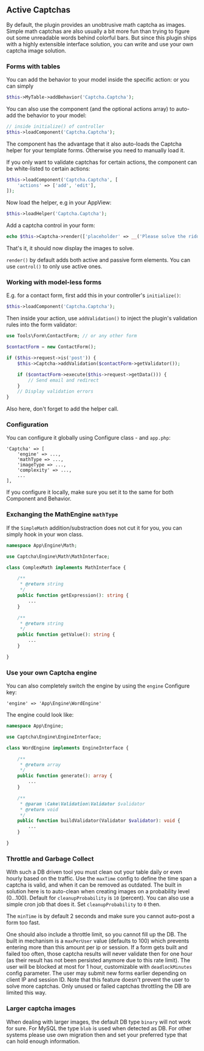 ## Active Captchas

By default, the plugin provides an unobtrusive math captcha as images.
Simple math captchas are also usually a bit more fun than trying to figure out some unreadable words behind colorful bars.
But since this plugin ships with a highly extensible interface solution, you can write and use your own captcha image solution.

### Forms with tables
You can add the behavior to your model inside the specific action: or you can simply
```php
$this->MyTable->addBehavior('Captcha.Captcha');
```

You can also use the component (and the optional actions array) to auto-add the behavior to your model:
```php
// inside initialize() of controller
$this->loadComponent('Captcha.Captcha');
```
The component has the advantage that it also auto-loads the Captcha helper for your template forms.
Otherwise you need to manually load it.

If you only want to validate captchas for certain actions, the component can be white-listed to certain actions:
```php
$this->loadComponent('Captcha.Captcha', [
    'actions' => ['add', 'edit'],
]);
```

Now load the helper, e.g in your AppView:
```php
$this->loadHelper('Captcha.Captcha');
```

Add a captcha control in your form:
```php
echo $this->Captcha->render(['placeholder' => __('Please solve the riddle')]);
```

That's it, it should now display the images to solve.

`render()` by default adds both active and passive form elements.
You can use `control()` to only use active ones.

### Working with model-less forms
E.g. for a contact form, first add this in your controller's `initialize()`:
```php
$this->loadComponent('Captcha.Captcha');
```

Then inside your action, use `addValidation()` to inject the plugin's validation rules into the form validator:
```php
use Tools\Form\ContactForm; // or any other form

$contactForm = new ContactForm();

if ($this->request->is('post')) {
    $this->Captcha->addValidation($contactForm->getValidator());

    if ($contactForm->execute($this->request->getData())) {
        // Send email and redirect
    }
    // Display validation errors
}
```

Also here, don't forget to add the helper call.

### Configuration

You can configure it globally using Configure class - and `app.php`:
```
'Captcha' => [
    'engine' => ...,
    'mathType => ...,
    'imageType => ...,
    'complexity' => ...,
    ...
],
```

If you configure it locally, make sure you set it to the same for both Component and Behavior.

### Exchanging the MathEngine `mathType`

If the `SimpleMath` addition/substraction does not cut it for you, you can simply hook in your won class.
```php
namespace App\Engine\Math;

use Captcha\Engine\Math\MathInterface;

class ComplexMath implements MathInterface {

    /**
     * @return string
     */
    public function getExpression(): string {
        ...
    }

    /**
     * @return string
     */
    public function getValue(): string {
        ...
    }

}
```

### Use your own Captcha engine

You can also completely switch the engine by using the `engine` Configure key:
```
'engine' => 'App\Engine\WordEngine'
```

The engine could look like:
```php
namespace App\Engine;

use Captcha\Engine\EngineInterface;

class WordEngine implements EngineInterface {

    /**
     * @return array
     */
    public function generate(): array {
        ...
    }

    /**
     * @param \Cake\Validation\Validator $validator
     * @return void
     */
    public function buildValidator(Validator $validator): void {
        ...
    }

}
```

### Throttle and Garbage Collect
With such a DB driven tool you must clean out your table daily or even hourly based on the traffic.
Use the `maxTime` config to define the time span a captcha is valid, and when it can be removed as outdated.
The built in solution here is to auto-clean when creating images on a probability level (0...100). Default for `cleanupProbability` is `10` (percent).
You can also use a simple cron job that does it. Set `cleanupProbability` to `0` then.

The `minTime` is by default 2 seconds and make sure you cannot auto-post a form too fast.

One should also include a throttle limit, so you cannot fill up the DB.
The built in mechanism is a `maxPerUser` value (defaults to 100) which prevents entering more than this amount per ip or session.
If a form gets built and failed too often, those captcha results will never validate then for one hour (as their result has not been persisted anymore due to this rate limit).
The user will be blocked at most for 1 hour, customizable with `deadlockMinutes` config parameter. The user may submit new forms earlier depending on client IP and session ID.
Note that this feature doesn't prevent the user to solve more captchas. Only unused or failed captchas throttling the DB are limited this way.

### Larger captcha images

When dealing with larger images, the default DB type `binary` will not work for sure.
For MySQL the type `blob` is used when detected as DB.
For other systems please use own migration then and set your preferred type that can hold enough information.
